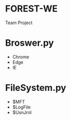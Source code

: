 # FOREST-WE
Team Project

# Broswer.py
- Chrome
- Edge
- IE

# FileSystem.py
- $MFT
- $LogFile
- $UsnJrnl
